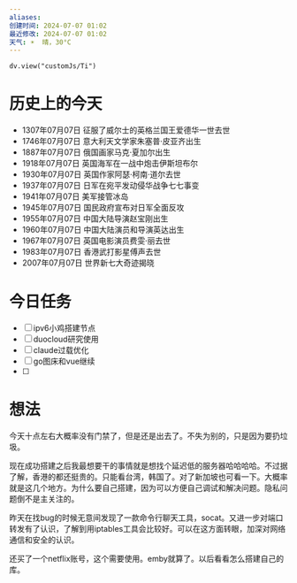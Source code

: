 ```yaml
---
aliases: 
创建时间: 2024-07-07 01:02
最近修改: 2024-07-07 01:02
天气: ☀️  晴，30°C 
---
```



```dataviewjs
dv.view("customJs/Ti")
```
#  历史上的今天
- 1307年07月07日 征服了威尔士的英格兰国王爱德华一世去世
- 1746年07月07日 意大利天文学家朱塞普·皮亚齐出生
- 1887年07月07日 俄国画家马克·夏加尔出生
- 1918年07月07日 英国海军在一战中炮击伊斯坦布尔
- 1930年07月07日 英国作家阿瑟·柯南·道尔去世
- 1937年07月07日 日军在宛平发动侵华战争七七事变
- 1941年07月07日 美军接管冰岛
- 1945年07月07日 国民政府宣布对日军全面反攻
- 1955年07月07日 中国大陆导演赵宝刚出生
- 1960年07月07日 中国大陆演员和导演英达出生
- 1967年07月07日 英国电影演员费雯·丽去世
- 1983年07月07日 香港武打影星傅声去世
- 2007年07月07日 世界新七大奇迹揭晓

# 今日任务
- [ ]    ipv6小鸡搭建节点
- [ ]    duocloud研究使用
- [ ]    claude过载优化
- [ ]    go图床和vue继续
- [ ] 

# 想法

今天十点左右大概率没有门禁了，但是还是出去了。不失为别的，只是因为要扔垃圾。

现在成功搭建之后我最想要干的事情就是想找个延迟低的服务器哈哈哈哈。不过据了解，香港的都还挺贵的。只能看台湾，韩国了。对了新加坡也可看一下。大概率就是这几个地方。为什么要自己搭建，因为可以方便自己调试和解决问题。隐私问题倒不是主关注的。


昨天在找bug的时候无意间发现了一款命令行聊天工具，socat。又进一步对端口转发有了认识，了解到用iptables工具会比较好。可以在这方面转眼，加深对网络通信和安全的认识。


还买了一个netflix账号，这个需要使用。emby就算了。以后看看怎么搭建自己的库。



























































































































































































































































































































































































































































































































































































































































































































































































































































































































































































































































































































































































































































































































































































































































































































































































































































































































































































































































































































































































































































































































































































































































































































































































































































































































































































































































































































































































































































































































































































































































































































































































































































































































































































































































































































































































































































































































































































































































































































































































































































































































































































































































































































































































































































































































































































































































































































































































































































































































































































































































































































































































































































































































































































































































































































































































































































































































































































































































































































































































































































































































































































































































































































































































































































































































































































































































































































































































































































































































































































































































































































































































































































































































































































































































































































































































































































































































































































































































































































































































































































































































































































































































































































































































































































































































































































































































































































































































































































































































































































































































































































































































































































































































































































































































































































































































































































































































































































































































































































































































































































































































































































































































































































































































































































































































































































































































































































































































































































































































































































































































































































































































































































































































































































































































































































































































































































































































































































































































































































































































































































































































































































































































































































































































































































































































































































































































































































































































































































































































































































































































































































































































































































































































































































































































































































































































































































































































































































































































































































































































































































































































































































































































































































































































































































































































































































































































































































































































































































































































































































































































































































































































































































































































































































































































































































































































































































































































































































































































































































































































































































































































































































































































































































































































































































































































































































































































































































































































































































































































































































































































































































































































































































































































































































































































































































































































































































































































































































































































































































































































































































































































































































































































































































































































































































































































































































































































































































































































































































































































































































































































































































































































































































































































































































































































































































































































































































































































































































































































































































































































































































































































































































































































































































































































































































































































































































































































































































































































































































































































































































































































































































































































































































































































































































































































































































































































































































































































































































































































































































































































































































































































































































































































































































































































































































































































































































































































































































































































































































































































































































































































































































































































































































































































































































































































































































































































































































































































































































































































































































































































































































































































































































































































































































































































































































































































































































































































































































































































































































































































































































































































































































































































































































































































































































































































































































































































































































































































































































































































































































































































































































































































































































































































































































































































































































































































































































































































































































































































































































































































































































































































































































































































































































































































































































































































































































































































































































































































































































































































































































































































































































































































































































































































































































































































































































































































































































































































































































































































































































































































































































































































































































































































































































































































































































































































































































































































































































































































































































































































































































































































































































































































































































































































































































































































































































































































































































































































































































































































































































































































































































































































































































































































































































































































































































































































































































































































































































































































































































































































































































































































































































































































































































































































































































































































































































































































































































































































































































































































































































































































































































































































































































































































































































































































































































































































































































































































































































































































































































































































































































































































































































































































































































































































































































































































































































































































































































































































































































































































































































































































































































































































































































































































































































































































































































































































































































































































































































































































































































































































































































































































































































































































































































































































































































































































































































































































































































































































































































































































































































































































































































































































































































































































































































































































































































































































































































































































































































































































































































































































































































































































































































































































































































































































































































































































































































































































































































































































































































































































































































































































































































































































































































































































































































































































































































































































































































































































































































































































































































































































































































































































































































































































































































































































































































































































































































































































































































































































































































































































































































































































































































































































































































































































































































































































































































































































































































































































































































































































































































































































































































































































































































































































































































































































































































































































































































































































































































































































































































































































































































































































































































































































































































































































































































































































































































































































































































































































































































































































































































































































































































































































































































































































































































































































































































































































































































































































































































































































































































































































































































































































































































































































































































































































































































































































































































































































































































































































































































































































































































































































































































































































































































































































































































































































































































































































































































































































































































































































































































































































































































































































































































































































































































































































































































































































































































































































































































































































































































































































































































































































































































































































































































































































































































































































































































































































































































































































































































































































































































































































































































































































































































































































































































































































































































































































































































































































































































































































































































































































































































































































































































































































































































































































































































































































































































































































































































































































































































































































































































































































































































































































































































































































































































































































